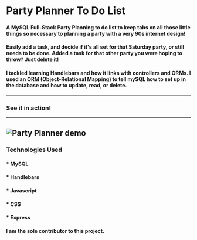 # Party Planner To Do List

#### A MySQL Full-Stack Party Planning to do list to keep tabs on all those little things so necessary to planning a party with a very 90s internet design! 

#### Easily add a task, and decide if it's all set for that Saturday party, or still needs to be done. Added a task for that other party you were hoping to throw? Just delete it!

#### I tackled learning Handlebars and how it links with controllers and ORMs. I used an ORM (Object-Relational Mapping) to tell mySQL how to set up in the database and how to update, read, or delete. 
---------------------------------------------------------------------------------------------------
### See it in action!
---------------------------------------------------------------------------------------------------
![Party Planner demo](./public/assets/image/Party-Planner-demo.gif)
---------------------------------------------------------------------------------------------------
### Technologies Used
#### * MySQL
#### * Handlebars
#### * Javascript
#### * CSS
#### * Express

#### I am the sole contributor to this project.